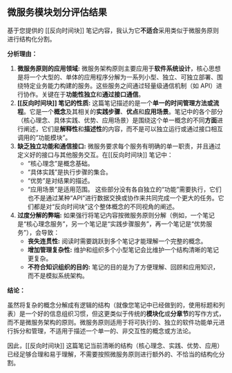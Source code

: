 ## 微服务模块划分评估结果
基于您提供的 [[反向时间块]] 笔记内容，我认为它**不适合**采用类似于微服务原则进行结构化分割。

**分析理由：**

1.  **微服务原则的应用领域:** 微服务架构原则主要应用于**软件系统设计**，核心思想是将一个大型的、单体的应用程序分解为一系列小型、独立、可独立部署、围绕特定业务能力构建的服务。这些服务之间通过轻量级通信机制（如 API）进行协作。关键在于**功能性独立**和**通过接口通信**。
2.  **[[反向时间块]] 笔记的性质:** 这篇笔记描述的是一个**单一的时间管理方法或流程**。它是一个**概念**及其相关的**实践步骤**、**优点**和**应用场景**。笔记中的各个部分（核心理念、具体实践、优势、应用场景）是围绕这个单一概念的不同**方面**进行阐述，它们是**解释性**和**描述性**的内容，而不是可以独立运行或通过接口相互调用的“功能模块”。
3.  **缺乏独立功能和通信接口:** 微服务要求每个服务有明确的单一职责，并且通过定义好的接口与其他服务交互。在[[反向时间块]] 笔记中：
    *   “核心理念”是概念基础。
    *   “具体实践”是执行步骤的集合。
    *   “优势”是对结果的描述。
    *   “应用场景”是适用范围。
    这些部分没有各自独立的“功能”需要执行，它们也不是通过某种“API”进行数据交换或协作来共同完成一个更大的任务。它们都是对“反向时间块”这个整体概念的不同视角的阐述。
4.  **过度分解的弊端:** 如果强行将笔记内容按微服务原则分解（例如，一个笔记是“核心理念服务”，另一个笔记是“实践步骤服务”，再一个笔记是“优势服务”），会导致：
    *   **丧失连贯性:** 阅读时需要跳跃到多个笔记才能理解一个完整的概念。
    *   **增加管理复杂性:** 维护和组织多个小型笔记会比维护一个结构清晰的笔记更复杂。
    *   **不符合知识组织的目的:** 笔记的目的是为了方便理解、回顾和应用知识，而不是模拟系统架构。

**结论：**

虽然将复杂的概念分解成有逻辑的结构（就像您笔记中已经做到的，使用标题和列表）是一个好的信息组织习惯，但这更类似于传统的**模块化**或**分章节**的写作方式，而不是微服务架构的原则。微服务原则适用于将可执行的、独立的软件功能单元进行拆分和管理，不适用于描述一个单一的、非交互性的概念或方法论。

因此，[[反向时间块]] 这篇笔记当前清晰的结构（核心理念、实践、优势、应用）已经足够合理和易于理解，不需要按照微服务原则进行额外的、不恰当的结构化分割。